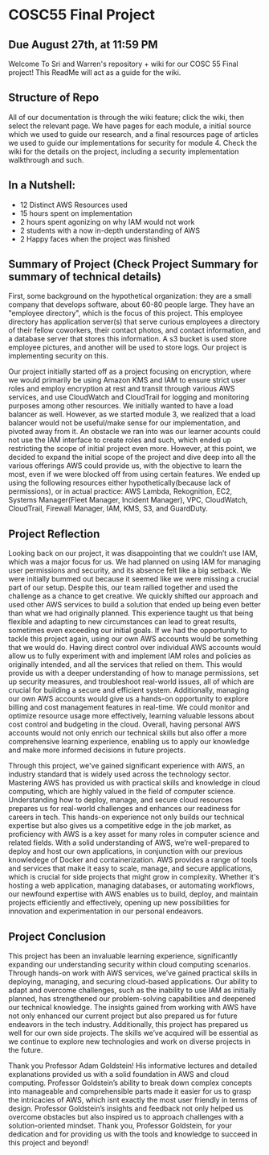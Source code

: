 # COSC55 Final Project
## Due August 27th, at 11:59 PM

Welcome To Sri and Warren's repository  + wiki for our COSC 55 Final project! This ReadMe will act as a guide for the wiki.

## Structure of Repo
All of our documentation is through the wiki feature; click the wiki, then select the relevant page. We have pages for each module, a initial source which we used to guide our research, and a final resources page of articles we used to guide our implementations for security for module 4. Check the wiki for the details on the project, including a security implementation walkthrough and such.

## In a Nutshell:
- 12 Distinct AWS Resources used
- 15 hours spent on implementation
- 2 hours spent agonizing on why IAM would not work
- 2 students with a now in-depth understanding of AWS
- 2 Happy faces when the project was finished

## Summary of Project (Check Project Summary for summary of technical details)
First, some background on the hypothetical organization: they are a small company that develops software, about 60-80 people large. They have an "employee directory", which is the focus of this project. This employee directory has application server(s) that serve curious employees a directory of their fellow coworkers, their contact photos, and contact information, and a database server that stores this information. A s3 bucket is used store employee pictures, and another will be used to store logs. Our project is implementing security on this.


Our project initially started off as a project focusing on encryption, where we would primarily be using Amazon KMS and IAM to ensure strict user roles and employ encryption at rest and transit through various AWS services, and use CloudWatch and CloudTrail for logging and monitoring purposes among other resources. We initially wanted to have a load balancer as well. However, as we started module 3, we realized that a load balancer would not be useful/make sense for our implementation, and pivoted away from it. An obstacle we ran into was our learner acounts could not use the IAM interface to create roles and such, which ended up restricting the scope of initial project even more. However, at this point, we decided to expand the initial scope of the project and dive deep into all the various offerings AWS could provide us, with the objective to learn the most, even if we were blocked off from using certain features. We ended up using the following resources either hypothetically(because lack of permissions), or in actual practice: AWS Lambda, Rekognition, EC2, Systems Manager(Fleet Manager, Incident Manager), VPC, CloudWatch, CloudTrail, Firewall Manager, IAM, KMS, S3, and GuardDuty. 


## Project Reflection

Looking back on our project, it was disappointing that we couldn’t use IAM, which was a major focus for us. We had planned on using IAM for managing user permissions and security, and its absence felt like a big setback. We were initially bummed out because it seemed like we were missing a crucial part of our setup. Despite this, our team rallied together and used the challenge as a chance to get creative. We quickly shifted our approach and used other AWS services to build a solution that ended up being even better than what we had originally planned. This experience taught us that being flexible and adapting to new circumstances can lead to great results, sometimes even exceeding our initial goals. If we had the opportunity to tackle this project again, using our own AWS accounts would be something that we would do. Having direct control over individual AWS accounts would allow us to fully experiment with and implement IAM roles and policies as originally intended, and all the services that relied on them. This would provide us with a deeper understanding of how to manage permissions, set up security measures, and troubleshoot real-world issues, all of which are crucial for building a secure and efficient system. Additionally, managing our own AWS accounts would give us a hands-on opportunity to explore billing and cost management features in real-time. We could monitor and optimize resource usage more effectively, learning valuable lessons about cost control and budgeting in the cloud. Overall, having personal AWS accounts would not only enrich our technical skills but also offer a more comprehensive learning experience, enabling us to apply our knowledge and make more informed decisions in future projects.

Through this project, we've gained significant experience with AWS, an industry standard that is widely used across the technology sector. Mastering AWS has provided us with practical skills and knowledge in cloud computing, which are highly valued in the field of computer science. Understanding how to deploy, manage, and secure cloud resources prepares us for real-world challenges and enhances our readiness for careers in tech. This hands-on experience not only builds our technical expertise but also gives us a competitive edge in the job market, as proficiency with AWS is a key asset for many roles in computer science and related fields. With a solid understanding of AWS, we’re well-prepared to deploy and host our own applications, in conjunction with our previous knowledege of Docker and containerization. AWS provides a range of tools and services that make it easy to scale, manage, and secure applications, which is crucial for side projects that might grow in complexity. Whether it's hosting a web application, managing databases, or automating workflows, our newfound expertise with AWS enables us to build, deploy, and maintain projects efficiently and effectively, opening up new possibilities for innovation and experimentation in our personal endeavors.

## Project Conclusion

This project has been an invaluable learning experience, significantly expanding our understanding security within cloud computing scenarios. Through hands-on work with AWS services, we’ve gained practical skills in deploying, managing, and securing cloud-based applications. Our ability to adapt and overcome challenges, such as the inability to use IAM as initially planned, has strengthened our problem-solving capabilities and deepened our technical knowledge. The insights gained from working with AWS have not only enhanced our current project but also prepared us for future endeavors in the tech industry. Additionally, this project has prepared us well for our own side projects. The skills we’ve acquired will be essential as we continue to explore new technologies and work on diverse projects in the future.

Thank you Professor Adam Goldstein! His informative lectures and detailed explanations provided us with a solid foundation in AWS and cloud computing. Professor Goldstein’s ability to break down complex concepts into manageable and comprehensible parts made it easier for us to grasp the intricacies of AWS, which isnt exactly the most user friendly in terms of design. Professor Goldstein’s insights and feedback not only helped us overcome obstacles but also inspired us to approach challenges with a solution-oriented mindset. Thank you, Professor Goldstein, for your dedication and for providing us with the tools and knowledge to succeed in this project and beyond!






